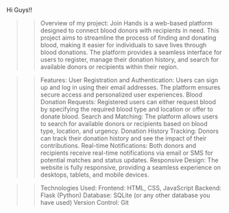 Hi Guys!!
>>Overview of my project:
Join Hands is a web-based platform designed to connect blood donors with recipients in need. 
This project aims to streamline the process of finding and donating blood, making it easier for individuals to save lives through blood donations.
The platform provides a seamless interface for users to register, manage their donation history, and search for available donors or recipients within their region.

>>Features:
User Registration and Authentication: Users can sign up and log in using their email addresses. The platform ensures secure access and personalized user experiences.
Blood Donation Requests: Registered users can either request blood by specifying the required blood type and location or offer to donate blood.
Search and Matching: The platform allows users to search for available donors or recipients based on blood type, location, and urgency.
Donation History Tracking: Donors can track their donation history and see the impact of their contributions.
Real-time Notifications: Both donors and recipients receive real-time notifications via email or SMS for potential matches and status updates.
Responsive Design: The website is fully responsive, providing a seamless experience on desktops, tablets, and mobile devices.

>>Technologies Used:
Frontend: HTML, CSS, JavaScript
Backend: Flask (Python)
Database: SQLite (or any other database you have used)
Version Control: Git
